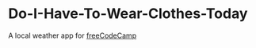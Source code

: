 # Do-I-Have-To-Wear-Clothes-Today
A local weather app for [freeCodeCamp](https://www.freecodecamp.com/mbthebulldog)
